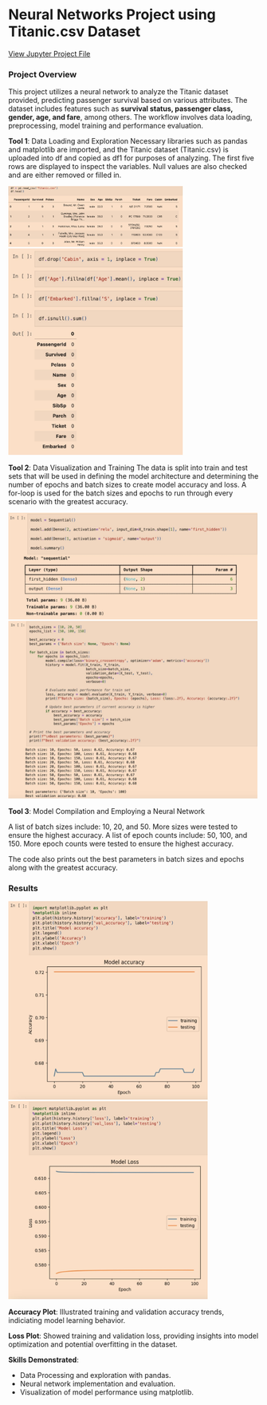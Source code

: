 # Neural Networks Project using Titanic.csv Dataset
<a href="Andrew_Garcia_Neural_Networks_Project_1.ipynb" download>View Jupyter Project File</a>

### Project Overview
This project utilizes a neural network to analyze the Titanic dataset provided, predicting passenger survival based on various attributes. The dataset includes features such as __survival status, passenger class, gender, age, and fare__, among others. The workflow involves data loading, preprocessing, model training and performance evaluation.


__Tool 1__: Data Loading and Exploration
Necessary libraries such as pandas and matplotlib are imported, and the Titanic dataset (Titanic.csv) is uploaded into df and copied as df1 for purposes of analyzing. The first five rows are displayed to inspect the variables. Null values are also checked and are either removed or filled in. 

<img src="assets/initialDataDisplay.jpg" width="350">


<img src="assets/dataExplorationImage.jpg" width="350">



__Tool 2__: Data Visualization and Training
The data is split into train and test sets that will be used in defining the model architecture and determining the number of epochs and batch sizes to create model accuracy and loss. A for-loop is used for the batch sizes and epochs to run through every scenario with the greatest accuracy.

<img src="assets/modelArchitectureImage.jpg" width="500">
<img src="assets/neuralNetworkTuningImage.jpg" width="500">



__Tool 3__: Model Compilation and Employing a Neural Network

A list of batch sizes include: 10, 20, and 50. More sizes were tested to ensure the highest accuracy.
A list of epoch counts include: 50, 100, and 150. More epoch counts were tested to ensure the highest accuracy. 

The code also prints out the best parameters in batch sizes and epochs along with the greatest accuracy.


### Results
<img src="assets/modelAccuracyImage.jpg" width="400">
<img src="assets/modelLossImage.jpg" width="400">

__Accuracy Plot__: Illustrated training and validation accuracy trends, indiciating model learning behavior.

__Loss Plot__: Showed training and validation loss, providing insights into model optimization and potential overfitting in the dataset.

__Skills Demonstrated__:
* Data Processing and exploration with pandas.
* Neural network implementation and evaluation.
* Visualization of model performance using matplotlib.




